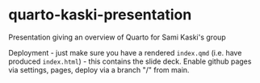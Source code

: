# quarto-kaski-presentation
Presentation giving an overview of Quarto for Sami Kaski's group


Deployment - just make sure you have a rendered `index.qmd`  (i.e. have produced `index.html`) - this contains the slide deck.  Enable github pages via settings, pages, deploy via a branch "/" from main.

